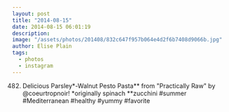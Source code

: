 ```yaml
---
layout: post
title: "2014-08-15"
date: 2014-08-15 06:01:19
description: 
image: "/assets/photos/201408/832c647f957b064e4d2f6b7408d9066b.jpg"
author: Elise Plain
tags: 
  - photos
  - instagram
---
```


482. Delicious Parsley*-Walnut Pesto Pasta** from &#34;Practically Raw&#34; by @coeurtropnoir! *originally spinach **zucchini #summer #Mediterranean #healthy #yummy #favorite
<p></p>
